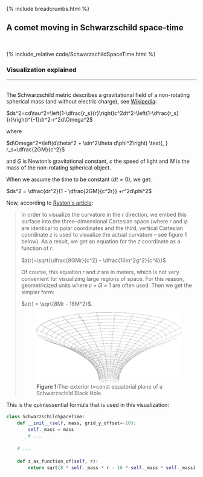 {% include breadcrumbs.html %}

## A comet moving in Schwarzschild space-time
<div class="header_line"><br/></div>

{% include_relative code/SchwarzschildSpaceTime.html %}

<p style="clear: both;"></p>

### Visualization explained
<div style="border-top: 1px solid #999999"><br/></div>

The Schwarzschild metric describes a gravitational field of a non-rotating 
spherical mass (and without electric charge), see [Wikipedia](https://en.wikipedia.org/wiki/Schwarzschild_metric):

$ds^2=cd\tau^2=\left(1-\dfrac{r_s}{r}\right)c^2dt^2-\left(1-\dfrac{r_s}{r}\right)^{-1}dr^2-r^2d\Omega^2$

where

$d\Omega^2=\left(d\theta^2 + \sin^2\theta d\phi^2\right) \text{, } r_s=\dfrac{2GM}{c^2}$

and $G$ is Newton’s gravitational constant, $c$ the speed of light and $M$ is the 
mass of the non-rotating spherical object.

When we assume the time to be constant ($dt=0$), we get:

$ds^2 = \dfrac{dr^2}{1 - \dfrac{2GM}{c^2r}} +r^2d\phi^2$

Now, according to [Ryston&apos;s article](https://iopscience.iop.org/article/10.1088/1742-6596/1286/1/012049):

<blockquote>
<p>
In order to visualize the curvature in the 𝑟 direction, we embed this surface into
the three-dimensional Cartesian space (where 𝑟 and 𝜑 are identical to polar coordinates and the third,
vertical Cartesian coordinate 𝑧 is used to visualize the actual curvature – see figure 1 below). As a result, 
we get an equation for the 𝑧 coordinate as a function of 𝑟:</p>

<p>
$z(r)=\sqrt{\dfrac{8GMr}{c^2} - \dfrac{16m^2g^2}{c^4}}$
</p>

<p>Of course, this equation 𝑟 and 𝑧 are in meters, which is not very convenient for visualizing large
regions of space. For this reason, geometricized units where 𝑐 = 𝐺 = 1 are often used. Then we get the
simpler form:</p>

<p>
$z(r) = \sqrt{8Mr - 16M^2}$. 
</p>

<figure>
<img alt="" src="images/The-exterior-t-const-equatorial-plane-of-a-Schwarzschild-Black-Hole.png"/>
<figcaption><b>Figure 1:</b>The-exterior t=const equatorial plane of a Schwarzschild Black Hole.</figcaption>
</figure>
</blockquote>

<p style="clear:both;"></p>

This is the quintessential formula that is used in this visualization:

```python
class SchwarzschildSpaceTime:
    def __init__(self, mass, grid_y_offset=-10):
        self._mass = mass
        # ...
    
    # ...

    def z_as_function_of(self, r):
        return sqrt(8 * self._mass * r - 16 * self._mass * self._mass)


```
